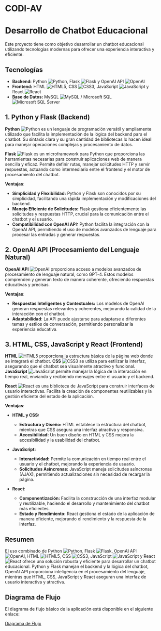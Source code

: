 # CODI-AV
# Desarrollo de Chatbot Educacional

Este proyecto tiene como objetivo desarrollar un chatbot educacional utilizando tecnologías modernas para ofrecer una experiencia interactiva y eficiente.

## Tecnologías

- **Backend:** Python ![Python](https://img.shields.io/badge/Python-3776AB?style=flat-square&logo=python&logoColor=white), Flask ![Flask](https://img.shields.io/badge/Flask-000000?style=flat-square&logo=flask&logoColor=white) y OpenAI API ![OpenAI](https://img.shields.io/badge/OpenAI-000000?style=flat-square&logo=openai&logoColor=white)
- **Frontend:** HTML ![HTML5](https://img.shields.io/badge/HTML5-E34F26?style=flat-square&logo=html5&logoColor=white), CSS ![CSS3](https://img.shields.io/badge/CSS3-1572B6?style=flat-square&logo=css3&logoColor=white), JavaScript ![JavaScript](https://img.shields.io/badge/JavaScript-F7DF1E?style=flat-square&logo=javascript&logoColor=black) y React ![React](https://img.shields.io/badge/React-61DAFB?style=flat-square&logo=react&logoColor=black)
- **Base de Datos:** MySQL ![MySQL](https://img.shields.io/badge/MySQL-00758F?style=flat-square&logo=mysql&logoColor=white) / Microsoft SQL ![Microsoft SQL Server](https://img.shields.io/badge/Microsoft_SQL_Server-CC2927?style=flat-square&logo=microsoftsqlserver&logoColor=white)

## 1. Python y Flask (Backend)

**Python** ![Python](https://img.shields.io/badge/Python-3776AB?style=flat-square&logo=python&logoColor=white) es un lenguaje de programación versátil y ampliamente utilizado que facilita la implementación de la lógica del backend para el chatbot. Su sintaxis clara y su gran cantidad de bibliotecas lo hacen ideal para manejar operaciones complejas y procesamiento de datos.

**Flask** ![Flask](https://img.shields.io/badge/Flask-000000?style=flat-square&logo=flask&logoColor=white) es un microframework para Python que proporciona las herramientas necesarias para construir aplicaciones web de manera sencilla y eficaz. Permite definir rutas, manejar solicitudes HTTP y servir respuestas, actuando como intermediario entre el frontend y el motor de procesamiento del chatbot.

**Ventajas:**
- **Simplicidad y Flexibilidad:** Python y Flask son conocidos por su simplicidad, facilitando una rápida implementación y modificaciones del backend.
- **Manejo Eficiente de Solicitudes:** Flask gestiona eficientemente las solicitudes y respuestas HTTP, crucial para la comunicación entre el chatbot y el usuario.
- **Compatibilidad con OpenAI API:** Python facilita la integración con la OpenAI API, permitiendo el uso de modelos avanzados de lenguaje para procesar las entradas y generar respuestas.

## 2. OpenAI API (Procesamiento del Lenguaje Natural)

**OpenAI API** ![OpenAI](https://img.shields.io/badge/OpenAI-000000?style=flat-square&logo=openai&logoColor=white) proporciona acceso a modelos avanzados de procesamiento de lenguaje natural, como GPT-4. Estos modelos comprenden y generan texto de manera coherente, ofreciendo respuestas educativas y precisas.

**Ventajas:**
- **Respuestas Inteligentes y Contextuales:** Los modelos de OpenAI generan respuestas relevantes y coherentes, mejorando la calidad de la interacción con el chatbot.
- **Adaptabilidad:** La API puede ajustarse para adaptarse a diferentes temas y estilos de conversación, permitiendo personalizar la experiencia educativa.

## 3. HTML, CSS, JavaScript y React (Frontend)

**HTML** ![HTML5](https://img.shields.io/badge/HTML5-E34F26?style=flat-square&logo=html5&logoColor=white) proporciona la estructura básica de la página web donde se integrará el chatbot. **CSS** ![CSS3](https://img.shields.io/badge/CSS3-1572B6?style=flat-square&logo=css3&logoColor=white) se utiliza para estilizar la interfaz, asegurando que el chatbot sea visualmente atractivo y funcional. **JavaScript** ![JavaScript](https://img.shields.io/badge/JavaScript-F7DF1E?style=flat-square&logo=javascript&logoColor=black) permite manejar la lógica de la interacción en tiempo real, enviando y recibiendo mensajes entre el usuario y el backend.

**React** ![React](https://img.shields.io/badge/React-61DAFB?style=flat-square&logo=react&logoColor=black) es una biblioteca de JavaScript para construir interfaces de usuario interactivas. Facilita la creación de componentes reutilizables y la gestión eficiente del estado de la aplicación.

**Ventajas:**

- **HTML y CSS:**
  - **Estructura y Diseño:** HTML establece la estructura del chatbot, mientras que CSS asegura una interfaz atractiva y responsiva.
  - **Accesibilidad:** Un buen diseño en HTML y CSS mejora la accesibilidad y la usabilidad del chatbot.

- **JavaScript:**
  - **Interactividad:** Permite la comunicación en tiempo real entre el usuario y el chatbot, mejorando la experiencia de usuario.
  - **Solicitudes Asíncronas:** JavaScript maneja solicitudes asíncronas (AJAX), permitiendo actualizaciones sin necesidad de recargar la página.

- **React:**
  - **Componentización:** Facilita la construcción de una interfaz modular y reutilizable, haciendo el desarrollo y mantenimiento del chatbot más eficientes.
  - **Estado y Rendimiento:** React gestiona el estado de la aplicación de manera eficiente, mejorando el rendimiento y la respuesta de la interfaz.

## Resumen

El uso combinado de Python ![Python](https://img.shields.io/badge/Python-3776AB?style=flat-square&logo=python&logoColor=white), Flask ![Flask](https://img.shields.io/badge/Flask-000000?style=flat-square&logo=flask&logoColor=white), OpenAI API ![OpenAI](https://img.shields.io/badge/OpenAI-000000?style=flat-square&logo=openai&logoColor=white), HTML ![HTML5](https://img.shields.io/badge/HTML5-E34F26?style=flat-square&logo=html5&logoColor=white), CSS ![CSS3](https://img.shields.io/badge/CSS3-1572B6?style=flat-square&logo=css3&logoColor=white), JavaScript ![JavaScript](https://img.shields.io/badge/JavaScript-F7DF1E?style=flat-square&logo=javascript&logoColor=black) y React ![React](https://img.shields.io/badge/React-61DAFB?style=flat-square&logo=react&logoColor=black) ofrece una solución robusta y eficiente para desarrollar un chatbot educacional. Python y Flask manejan el backend y la lógica del chatbot, OpenAI API proporciona inteligencia en el procesamiento del lenguaje, mientras que HTML, CSS, JavaScript y React aseguran una interfaz de usuario interactiva y atractiva.

## Diagrama de Flujo

El diagrama de flujo básico de la aplicación está disponible en el siguiente enlace:

[Diagrama de Flujo](https://lucid.app/lucidchart/db796e2d-2829-4c7e-9514-0ea3cccbacfa/edit?viewport_loc=-5125%2C-1150%2C2658%2C1405%2C0_0&invitationId=inv_b9f073bd-49b5-4e01-bdd5-3a4421e46fa8)
